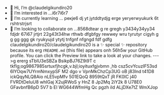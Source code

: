  - 👋 Hi, I’m @claudelgikundiro20
- 👀 I’m interested in ...i6r7i6r7
- 🌱 I’m currently learning ... рекje6 dj yt jytddtydjg erge yeryerwyukurk 6t rshtrstrjsrt
- 💞️ I’m looking to collaborate on ...8568dtear g re gregh y3434y34yy34  fdjdr 67i67 jrtjrt
22g43t34hw rthwb dfgbfgy rewwey wru tyrutyr cigyh g g gg ggg gk ryukyujd ytytj tnfgnf nfgngd fdf gdfg
claudelgikundiro20/claudelgikundiro20 is a ✨ special ✨ repository because its erg r`README.md` (this file) appears onh 56h5w your GitHub profile.
You can click the Preview link to take a look at your changes.
--->g ererg
sTblU3eSBZa
BsikpBJ76Z9i9T
c tkflg;og9867985srtuxfjhcgk,v.bjl;ioyituxfgjvbmn ,hb 
csz5cvYcuzIF53sd
6lYOqw7UYrmNmxypSF  M2
dgo v VpnMkChzCp3UG
 oB j83lnd  t41D8 ickQqyNLQ8Aio
nLE5vpMfv 501EQoQ 8959tQxT jR FK0IC j40 FVRDtDeIuU8 whIGaj X2ujRWoS y HnZ 8 Jp2Mq  2iY2k 8 U78E0 GFavbnfB6pD 5V7 b EI WG644WfmHg Qc pgzh ild ALjDXe7tZ WmXJop
